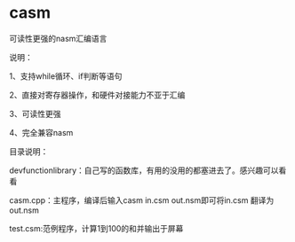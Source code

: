 # casm
可读性更强的nasm汇编语言

说明：

1、支持while循环、if判断等语句

2、直接对寄存器操作，和硬件对接能力不亚于汇编

3、可读性更强

4、完全兼容nasm


目录说明：

devfunctionlibrary：自己写的函数库，有用的没用的都塞进去了。感兴趣可以看看

casm.cpp：主程序，编译后输入casm in.csm out.nsm即可将in.csm 翻译为out.nsm

test.csm:范例程序，计算1到100的和并输出于屏幕
